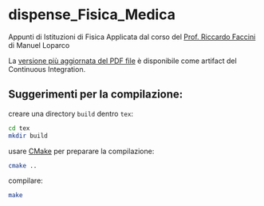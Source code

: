 # dispense_Fisica_Medica

Appunti di Istituzioni di Fisica Applicata dal corso del [Prof. Riccardo Faccini](http://babar.roma1.infn.it/~faccini/)
di Manuel Loparco

La [versione più aggiornata del PDF
file](https://baltig.infn.it/mancinit/dispense_fisica_medica/-/jobs/artifacts/master/raw/build/dispense_Fisica_Medica.pdf?job=pdf)
è disponibile come artifact del Continuous Integration. 

## Suggerimenti per la compilazione:
creare una directory `build` dentro `tex`:
```bash
cd tex
mkdir build
```

usare [CMake](https://cmake.org/) per preparare la compilazione:
```bash
cmake ..
```

compilare:
```bash
make
```